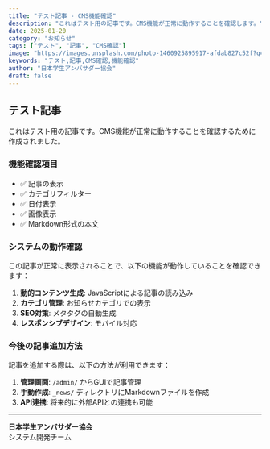 ```yaml
---
title: "テスト記事 - CMS機能確認"
description: "これはテスト用の記事です。CMS機能が正常に動作することを確認します。"
date: 2025-01-20
category: "お知らせ"
tags: ["テスト", "記事", "CMS確認"]
image: "https://images.unsplash.com/photo-1460925895917-afdab827c52f?q=80&w=2015&auto=format&fit=crop"
keywords: "テスト,記事,CMS確認,機能確認"
author: "日本学生アンバサダー協会"
draft: false
---
```


## テスト記事

これはテスト用の記事です。CMS機能が正常に動作することを確認するために作成されました。

### 機能確認項目

- ✅ 記事の表示
- ✅ カテゴリフィルター
- ✅ 日付表示
- ✅ 画像表示
- ✅ Markdown形式の本文

### システムの動作確認

この記事が正常に表示されることで、以下の機能が動作していることを確認できます：

1. **動的コンテンツ生成**: JavaScriptによる記事の読み込み
2. **カテゴリ管理**: お知らせカテゴリでの表示
3. **SEO対策**: メタタグの自動生成
4. **レスポンシブデザイン**: モバイル対応

### 今後の記事追加方法

記事を追加する際は、以下の方法が利用できます：

1. **管理画面**: `/admin/` からGUIで記事管理
2. **手動作成**: `_news/` ディレクトリにMarkdownファイルを作成
3. **API連携**: 将来的に外部APIとの連携も可能

---

**日本学生アンバサダー協会**  
システム開発チーム
